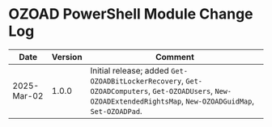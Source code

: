 # OZOAD PowerShell Module Change Log

|Date|Version|Comment|
|----|-------|-------|
|2025-Mar-02|1.0.0|Initial release; added `Get-OZOADBitLockerRecovery`, `Get-OZOADComputers`, `Get-OZOADUsers`, `New-OZOADExtendedRightsMap`, `New-OZOADGuidMap`, `Set-OZOADPad`.|
